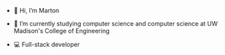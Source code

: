 - 👋 Hi, I’m Marton

- 🌱 I’m currently studying computer science and computer science at UW Madison's College of Engineering

- 💻 Full-stack developer
